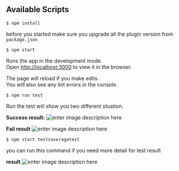 
## Available Scripts

    $ npm install 

before you started make sure you upgrade all the plugin version from `package.json`

    $ npm start

Runs the app in the development mode.  
Open  [http://localhost:3000](http://localhost:3000/)  to view it in the browser.

The page will reload if you make edits.  
You will also see any lint errors in the console.

    $ npm run test
Run the test will show you two different stuation.

**Success result:**
![enter image description here](https://upload.cc/i1/2019/12/21/lu0v1j.jpg)

**Fail result**
![enter image description here](https://upload.cc/i1/2019/12/21/DL2nTO.jpg)

    $ npm start testcoveragetest
you can run this command if you need more detail for test result 

**result**
![enter image description here](https://upload.cc/i1/2019/12/21/s8Z69Q.jpg)